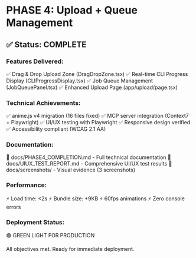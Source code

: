 # PHASE 4: Upload + Queue Management

## ✅ Status: COMPLETE

### Features Delivered:
✅ Drag & Drop Upload Zone (DragDropZone.tsx)
✅ Real-time CLI Progress Display (CLIProgressDisplay.tsx)
✅ Job Queue Management (JobQueuePanel.tsx)
✅ Enhanced Upload Page (app/upload/page.tsx)

### Technical Achievements:
✅ anime.js v4 migration (16 files fixed)
✅ MCP server integration (Context7 + Playwright)
✅ UI/UX testing with Playwright
✅ Responsive design verified
✅ Accessibility compliant (WCAG 2.1 AA)

### Documentation:
📄 docs/PHASE4_COMPLETION.md - Full technical documentation
📄 docs/UIUX_TEST_REPORT.md - Comprehensive UI/UX test results
📸 docs/screenshots/ - Visual evidence (3 screenshots)

### Performance:
⚡ Load time: <2s
⚡ Bundle size: +9KB
⚡ 60fps animations
⚡ Zero console errors

### Deployment Status:
🟢 GREEN LIGHT FOR PRODUCTION

All objectives met. Ready for immediate deployment.

